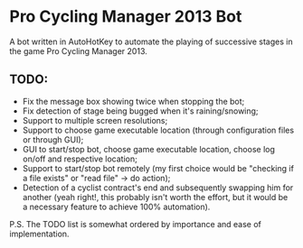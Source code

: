 Pro Cycling Manager 2013 Bot
============

A bot written in AutoHotKey to automate the playing of successive stages in the game Pro Cycling Manager 2013.

TODO:
-------------
* Fix the message box showing twice when stopping the bot;
* Fix detection of stage being bugged when it's raining/snowing;
* Support to multiple screen resolutions;
* Support to choose game executable location  (through configuration files or through GUI);
* GUI to start/stop bot, choose game executable location, choose log on/off and respective location;
* Support to start/stop bot remotely (my first choice would be "checking if a file exists" or "read file" -> do action); 
* Detection of a cyclist contract's end and subsequently swapping him for another (yeah right!, this probably isn't worth the effort, but it would be a necessary feature to achieve 100% automation).

P.S. The TODO list is somewhat ordered by importance and ease of implementation.